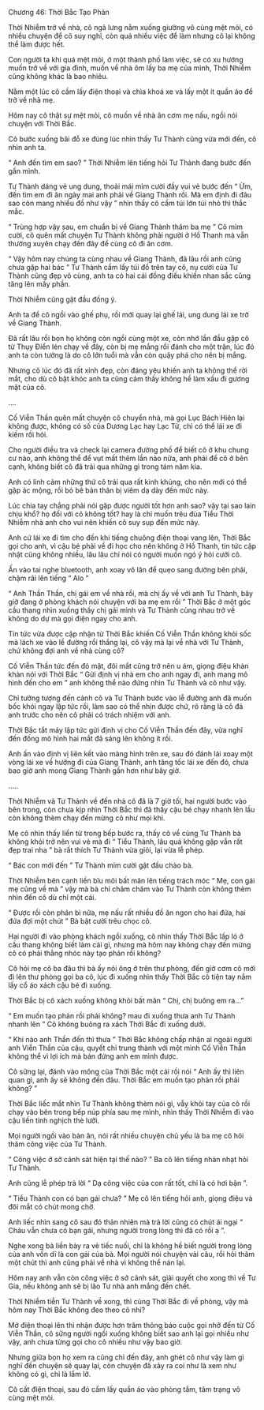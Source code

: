 




Chương 46: Thời Bắc Tạo Phản


Thời Nhiễm trở về nhà, cô ngã lưng nằm xuống giường vô cùng mệt mỏi, có nhiều chuyện để cô suy nghĩ, còn quá nhiều việc để làm nhưng cô lại không thể làm được hết.

Con người ta khi quá mệt mỏi, ở một thành phố làm việc, sẽ có xu hướng muốn trở về với gia đình, muốn về nhà ôm lấy ba mẹ của mình, Thời Nhiễm cũng không khác là bao nhiêu.

Nằm một lúc cô cầm lấy điện thoại và chìa khoá xe và lấy một ít quần áo để trở về nhà mẹ.

Hôm nay cô thật sự mệt mỏi, cô muốn về nhà ăn cơm mẹ nấu, ngồi nói chuyện với Thời Bắc.

Cô bước xuống bãi đỗ xe đúng lúc nhìn thấy Tư Thành cũng vừa mới đến, cô nhìn anh ta.

“ Anh đến tìm em sao? ” Thời Nhiễm lên tiếng hỏi Tư Thành đang bước đến gần mình.

Tư Thành dáng vẻ ung dung, thoải mái mỉm cười đầy vui vẻ bước đến “ Ừm, đến tìm em đi ăn ngày mai anh phải về Giang Thành rồi. Mà em định đi đâu sao còn mang nhiều đồ như vậy ” nhìn thấy cô cầm túi lớn túi nhỏ thì thắc mắc.

“ Trùng hợp vậy sau, em chuẩn bị về Giang Thành thăm ba mẹ ” Cô mỉm cười, cô quên mất chuyện Tư Thành không phải người ở Hồ Thanh mà vẫn thường xuyên chạy đến đây để cùng cô đi ăn cơm.

“ Vậy hôm nay chúng ta cùng nhau về Giang Thành, đã lâu rồi anh cũng chưa gặp hai bác ” Tư Thành cầm lấy túi đồ trên tay cô, nụ cười của Tư Thành cũng đẹp vô cùng, anh ta có hai cái đồng điếu khiến nhan sắc cũng tăng lên mấy phần.

Thời Nhiễm cũng gật đầu đồng ý.



Anh ta để cô ngồi vào ghế phụ, rồi mới quay lại ghế lái, ung dung lái xe trở về Giang Thành.

Đã rất lâu rồi bọn họ không còn ngồi cùng một xe, còn nhớ lần đầu gặp cô từ Thụy Điển lén chạy về đây, còn bị mẹ mắng rồi đánh cho một trận, lúc đó anh ta còn tưởng là do cô lớn tuổi mà vẫn còn quậy phá cho nên bị mắng.

Nhưng cô lúc đó đã rất xinh đẹp, còn đáng yêu khiến anh ta không thể rời mắt, cho dù cô bật khóc anh ta cũng cảm thấy không hề làm xấu đi gương mặt của cô.

....

Cố Viễn Thần quên mất chuyện cô chuyển nhà, mà gọi Lục Bách Hiên lại không được, không có số của Dương Lạc hay Lạc Tử, chỉ có thể lái xe đi kiếm rồi hỏi.

Cho người điều tra và check lại camera đường phố để biết cô ở khu chung cư nào, anh không thể để vụt mất thêm lần nào nữa, anh phải để cô ở bên cạnh, không biết cô đã trải qua những gì trong tám năm kia.

Anh có linh cảm những thứ cô trải qua rất kinh khủng, cho nên mới có thể gặp ác mộng, rồi bỏ bê bản thân bị viêm dạ dày đến mức này.

Lúc chia tay chẳng phải nói gặp được người tốt hơn anh sao? vậy tại sao lain chịu khổ? họ đối với cô không tốt? hay là chỉ muốn trêu đùa Tiểu Thời Nhiễm nhà anh cho vui nên khiến cô suy sụp đến mức này.

Anh cứ lái xe đi tìm cho đến khi tiếng chuông điện thoại vang lên, Thời Bắc gọi cho anh, vì cậu bé phải về đi học cho nên không ở Hồ Thanh, tin tức cập nhật cũng không nhiều, lâu lâu chỉ nói có người muốn ngỏ ý hỏi cưới cô.

Ấn vào tai nghe bluetooth, anh xoay vô lăn để quẹo sang đường bên phải, chậm rãi lên tiếng “ Alo ”

“ Anh Thần Thần, chị gái em về nhà rồi, mà chị ấy về với anh Tư Thành, bây giờ đang ở phòng khách nói chuyện với ba mẹ em rồi ” Thời Bắc ở một góc cầu thang nhìn xuống thấy chị gái mình và Tư Thành cùng nhau trở về không do dự mà gọi điện ngay cho anh.

Tin tức vừa được cập nhận từ Thời Bắc khiến Cố Viễn Thần không khỏi sốc mà lách xe vào lề đường rồi thắng lại, cô vậy mà lại về nhà với Tư Thành, chứ không đợi anh về nhà cùng cô?

Cố Viễn Thần tức đến đỏ mặt, đôi mắt cũng trở nên u ám, giọng điệu khàn khàn nói với Thời Bắc “ Gửi định vị nhà em cho anh ngay đi, anh mang mô hình đến cho em ” anh không thể nào đứng nhìn Tư Thành và cô như vậy.

Chỉ tưởng tượng đến cảnh cô và Tư Thành bước vào lễ đường anh đã muốn bốc khói ngay lập tức rồi, làm sao có thể nhịn được chứ, rõ ràng là cô đá anh trước cho nên cô phải có trách nhiệm với anh.

Thời Bắc tắt máy lập tức gửi định vị cho Cố Viễn Thần đến đây, vừa nghĩ đến đống mô hình hai mắt đã sáng lên không ít rồi.



Anh ấn vào định vị liên kết vào màng hình trên xe, sau đó đánh lái xoay một vòng lái xe về hướng đi của Giang Thành, anh tăng tốc lái xe đến đó, chưa bao giờ anh mong Giang Thành gần hơn như bây giờ.

.....

Thời Nhiễm và Tư Thành về đến nhà cô đã là 7 giờ tối, hai người bước vào bên trong, còn chưa kịp nhìn Thời Bắc thì đã thấy cậu bé chạy nhanh lên lầu còn không thèm chạy đến mừng cô như mọi khi.

Mẹ cô nhìn thấy liền từ trong bếp bước ra, thấy cô về cùng Tư Thành bà không khỏi trở nên vui vẻ mà đi “ Tiểu Thành, lâu quá không gặp vẫn rất đẹp trai nha ” bà rất thích Tư Thành vừa giỏi, lại vừa lễ phép.

“ Bác con mới đến ” Tư Thành mỉm cười gật đầu chào bà.

Thời Nhiễm bên cạnh liền bĩu môi bất mãn lên tiếng trách móc “ Mẹ, con gái mẹ cũng về mà ” vậy mà bà chỉ chăm chăm vào Tư Thành còn không thèm nhìn đến cô dù chỉ một cái.

“ Được rồi còn phân bì nữa, mẹ nấu rất nhiều đồ ăn ngon cho hai đứa, hai đứa đợi một chút ” Bà bật cười trêu chọc cô.

Hai người đi vào phòng khách ngồi xuống, cô nhìn thấy Thời Bắc lấp ló ở cầu thang không biết làm cái gì, nhưng mà hôm nay không chạy đến mừng cô có phải thằng nhóc này tạo phản rồi không?

Cô hỏi mẹ cô ba đâu thì bà ấy nói ông ở trên thư phòng, đến giờ cơm cô mới đi lên thư phòng gọi ba cô, lúc đi xuống nhìn thấy Thời Bắc cô tiện tay nắm lấy cổ áo xách cậu bé đi xuống.

Thời Bắc bị cô xách xuống không khỏi bất mãn “ Chị, chị buông em ra...”

“ Em muốn tạo phản rồi phải không? mau đi xuống thưa anh Tư Thành nhanh lên ” Cô không buông ra xách Thời Bắc đi xuống dưới.

“ Khi nào anh Thần đến thì thưa ” Thời Bắc không chấp nhận ai ngoài người anh Viễn Thần của cậu, quyết chỉ trung thành với một mình Cố Viễn Thần không thể vì lợi ích mà bán đứng anh em mình được.

Cô sững lại, đánh vào mông của Thời Bắc một cái rồi nói “ Anh ấy thì liên quan gì, anh ấy sẽ không đến đâu. Thời Bắc em muốn tạo phản rồi phải không? ”

Thời Bắc liếc mắt nhìn Tư Thành không thèm nói gì, vẫy khỏi tay của cô rồi chạy vào bên trong bếp núp phía sau mẹ mình, nhìn thấy Thời Nhiễm đi vào cậu liền tinh nghịch thè lưỡi.

Mọi người ngồi vào bàn ăn, nói rất nhiều chuyện chủ yếu là ba mẹ cô hỏi thăm công việc của Tư Thành.



“ Công việc ở sở cảnh sát hiện tại thế nào? ” Ba cô lên tiếng nhàn nhạt hỏi Tư Thành.

Anh cũng lễ phép trả lời “ Dạ công việc của con rất tốt, chỉ là có hơi bận ”.

“ Tiểu Thành con có bạn gái chưa? ” Mẹ cô lên tiếng hỏi anh, giọng điệu và đôi mắt có chút mong chờ.

Anh liếc nhìn sang cô sau đó thản nhiên mà trả lời cũng có chút ái ngại “ Cháu vẫn chưa có bạn gái, nhưng người trong lòng thì đã có rồi ạ ”.

Nghe xong bà liền bày ra vẻ tiếc nuối, chỉ là không hề biết người trong lòng của anh vốn dĩ là con gái của bà. Mọi người nói chuyện vài câu, rồi hỏi thăm một chút thì anh cũng phải về nhà vì không thể nán lại.

Hôm nay anh vẫn còn công việc ở sở cảnh sát, giải quyết cho xong thì về Tư Gia, nếu không anh sẽ bị lão Tư nhà anh mắng đến chết.

Thời Nhiễm tiễn Tư Thành về xong, thì cùng Thời Bắc đi về phòng, vậy mà hôm nay Thời Bắc không đeo theo cô nhỉ?

Mở điện thoại lên thì nhận được hơn trăm thông báo cuộc gọi nhỡ đến từ Cố Viễn Thần, cô sững người ngồi xuống không biết sao anh lại gọi nhiều như vậy, anh chưa từng gọi cho cô nhiều như vậy bao giờ.

Nhưng giữa bọn họ xem ra cũng chỉ đến đây, anh ghét cô như vậy làm gì nghĩ đến chuyện sẽ quay lại, còn chuyện đã xảy ra coi như là xem như không có gì, chỉ là lầm lỡ.

Cô cất điện thoại, sau đó cầm lấy quần áo vào phòng tắm, tâm trạng vô cùng mệt mỏi.




